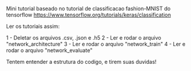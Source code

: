 Mini tutorial baseado no tutorial de classificacao fashion-MNIST do tensorflow
https://www.tensorflow.org/tutorials/keras/classification

Ler os tutoriais assim:

1 - Deletar os arquivos .csv, .json e .h5
2 - Ler e rodar o arquivo "network_architecture"
3 - Ler e rodar o arquivo "network_train"
4 - Ler e rodar o arquivo "network_evaluate"

Tentem entender a estrutura do codigo, e tirem suas duvidas!
